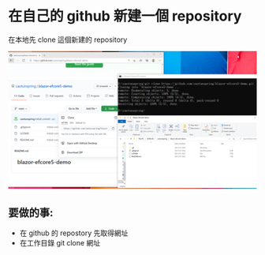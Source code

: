 # 在自己的 github 新建一個 repository
在本地先 clone 這個新建的 repository

![img/8.PNG](img/2021-02-08/8.PNG "github")

## 要做的事:
- 在 github 的 repostory 先取得網址
- 在工作目錄 git clone 網址
